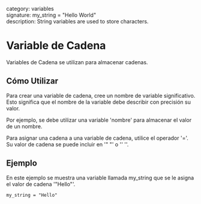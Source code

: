 category: variables  
signature: my_string = \"Hello World\"  
description: String variables are used to store characters.  

# Variable de Cadena

Variables de Cadena se utilizan para almacenar cadenas.

## Cómo Utilizar

Para crear una variable de cadena, cree un nombre de variable significativo. Esto significa que el nombre de la variable debe describir con precisión su valor. 

Por ejemplo, se debe utilizar una variable 'nombre' para almacenar el valor de un nombre.

Para asignar una cadena a una variable de cadena, utilice el operador '='. Su valor de cadena se puede incluir en '" "' o '' ''.

## Ejemplo

En este ejemplo se muestra una variable llamada my_string que se le asigna el valor de cadena '"Hello"'.

```don
my_string = "Hello"
```

<advanced>
</advanced>
